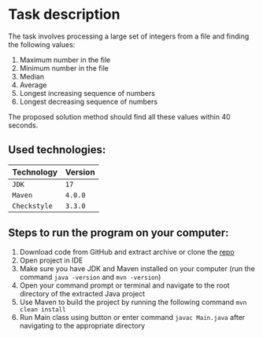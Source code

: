 # Task description
The task involves processing a large set of integers from a file and finding the following values:

1. Maximum number in the file
2. Minimum number in the file
3. Median
4. Average
5. Longest increasing sequence of numbers
6. Longest decreasing sequence of numbers

The proposed solution method should find all these values within 40 seconds.

## Used technologies:
| Technology            | Version   |
|:----------------------|:----------|
| `JDK`                 | `17`      |
| `Maven`               | `4.0.0`   |
| `Checkstyle`          | `3.3.0`   |

## Steps to run the program on your computer:
1. Download code from GitHub and extract archive or clone the [repo](https://github.com/mrmax24/data-stats)
2. Open project in IDE
3. Make sure you have JDK and Maven installed on your computer (run the command `java -version` and `mvn -version`)
4. Open your command prompt or terminal and navigate to the root directory of the extracted Java project
5. Use Maven to build the project by running the following command `mvn clean install`
6. Run Main class using button or enter command `javac Main.java` after navigating to the appropriate directory
